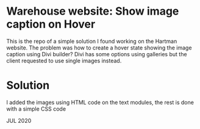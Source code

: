 # Warehouse website: Show image caption on Hover

This is the repo of a simple solution I found working on the Hartman website. 
The problem was how to create a hover state showing the image caption using Divi builder?
Divi has some options using galleries but the client requested to use single images instead.

# Solution

I added the images using HTML code on the text modules, the rest is done with a simple CSS code

JUL 2020
